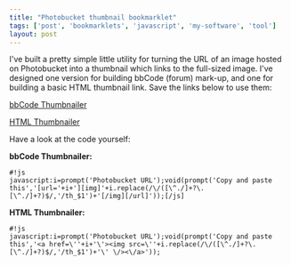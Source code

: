 ```yaml
---
title: "Photobucket thumbnail bookmarklet"
tags: ['post', 'bookmarklets', 'javascript', 'my-software', 'tool']
layout: post
---
```


I've built a pretty simple little utility for turning the URL of an
image hosted on Photobucket into a thumbnail which links to the
full-sized image. I've designed one version for building bbCode (forum)
mark-up, and one for building a basic HTML thumbnail link. Save the
links below to use them:

<a href="javascript:i=prompt('Photobucket%20URL');void(prompt('Copy%20and%20paste%20this','%5Burl='+i+'%5D%5Bimg%5D'+i.replace(/\/(%5B%5E./%5D+?\.%5B%5E./%5D+?)$/,'/th_$1')+'%5B/img%5D%5B/url%5D'));">bbCode Thumbnailer</a>


<a href="javascript:i=prompt('Photobucket%20URL');void(prompt('Copy%20and%20paste%20this','%3Ca%20href=\''+i+'\'%3E%3Cimg%20src=\''+i.replace(/\/(%5B%5E./%5D+?\.%5B%5E./%5D+?)$/,'/th_$1')+'\'%20\/%3E%3C\/a%3E'));">HTML Thumbnailer</a>

Have a look at the code yourself:<!--more-->

**bbCode Thumbnailer:**

    #!js
    javascript:i=prompt('Photobucket URL');void(prompt('Copy and paste this','[url='+i+'][img]'+i.replace(/\/([\^./]+?\.[\^./]+?)$/,'/th_$1')+'[/img][/url]'));[/js]

**HTML Thumbnailer:**

    #!js
    javascript:i=prompt('Photobucket URL');void(prompt('Copy and paste this','<a href=\''+i+'\'><img src=\''+i.replace(/\/([\^./]+?\.[\^./]+?)$/,'/th_$1')+'\' \/><\/a>'));
